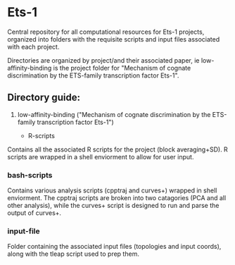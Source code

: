 # Ets-1
Central repository for all computational resources for Ets-1 projects, organized into folders with the requisite scripts and input files associated with each project. 


Directories are organized by project/and their associated paper, ie low-affinity-binding is the project folder for "Mechanism of cognate discrimination by the ETS-family transcription factor Ets-1".


## Directory guide:

1. low-affinity-binding ("Mechanism of cognate discrimination by the ETS-family transcription factor Ets-1")
  
   - R-scripts 

  Contains all the associated R scripts for the project (block averaging+SD). R scripts are wrapped in a shell enviorment to allow for user input.
  
  
### bash-scripts
 
  Contains various analysis scripts (cpptraj and curves+) wrapped in shell enviorment. The cpptraj scripts are broken into two catagories (PCA and all other analysis), while the curves+ script is designed to run and parse the output of curves+.


### input-file

  Folder containing the associated input files (topologies and input coords), along with the tleap script used to prep them.
